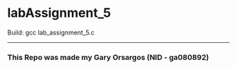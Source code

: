 # labAssignment_5

Build: gcc lab_assignment_5.c

----

### This Repo was made my Gary Orsargos (NID - ga080892)
